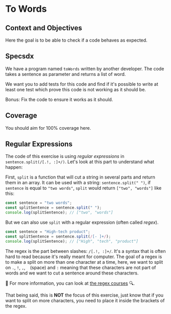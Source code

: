 # To Words

## Context and Objectives

Here the goal is to be able to check if a code behaves as expected.

## Specsdx

We have a program named `toWords` written by another developer. The code takes a sentence as parameter and returns a list of word.

We want you to add tests for this code and find if it's possible to write at least one test which prove this code is not working as it should be.

Bonus: Fix the code to ensure it works as it should.

## Coverage

You should aim for 100% coverage here.

## Regular Expressions

The code of this exercise is using _regular expressions_ in `sentence.split(/[.!, :]+/)`.
Let's look at this part to understand what happen:

First, `split` is a function that will cut a string in several parts and return them in an array.
It can be used with a string: `sentence.split(" ")`, if `sentence` is equal to `"two words"`, `split` would return `["two", "words"]` like this:

```javascript
const sentence = "two words";
const splitSentence = sentence.split(" ");
console.log(splitSentence); // ["two", "words"]
```

But we can also use `split` with a regular expression (often called _regex_).

```javascript
const sentence = "High-tech product";
const splitSentence = sentence.split(/[- ]+/);
console.log(splitSentence); // ["High", "tech", "product"]
```

The regex is the part between slashes: `/[.!, :]+/`. It's a syntax that is often hard to read because it's really meant for computer.
The goal of a regex is to make a split on more than one character at a time, here, we want to split on `.`, `!`, `,`, ` ` (space) and `:` meaning that these characters are not part of words and we want to cut a sentence around these characters.

🔎 For more information, you can look at [the regex courses](https://front.sparta.fewlines.dev/today/02_programming_fundamentals/11_Reboot_day_2/course) 🔍.

That being said, this is **NOT** the focus of this exercise, just know that if you want to split on more characters, you need to place it inside the brackets of the regex.
